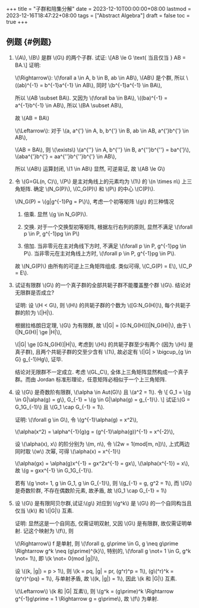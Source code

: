 +++
title = "子群和陪集分解"
date = 2023-12-10T00:00:00+08:00
lastmod = 2023-12-16T18:47:22+08:00
tags = ["Abstract Algebra"]
draft = false
toc = true
+++

## 例题 {#例题}

1.  \\(A\\), \\(B\\) 是群 \\(G\\) 的两个子群. 试证:  \\[AB \le G \text{ 当且仅当 } AB = BA.\\]
    证明:

    \\(\Rightarrow\\):
    \\(\forall a \in A, b \in B, ab \in AB\\), \\(AB\\) 是个群, 所以 \\((ab)^{-1} = b^{-1}a^{-1} \in AB\\),
    同时 \\(b^{-1}a^{-1} \in BA\\),

    所以 \\(AB \subset BA\\). 又因为 \\(\forall ba \in BA\\), \\((ba)^{-1} = a^{-1}b^{-1} \in AB\\), 所以 \\(BA \subset AB\\),

    故 \\(AB = BA\\)

    \\(\Leftarrow\\):
    对于 \\(a, a^{'} \in A, b, b^{'} \in B, ab \in AB, a^{'}b^{'} \in AB\\),

    \\(AB = BA\\), 则 \\(\exists\\) \\(a^{''} \in A, b^{''} \in B, a^{''}b^{''} = ba^{'}\\),
    \\(aba^{'}b^{'} = aa^{''}b^{''}b^{'} \in AB\\),

    所以 \\(AB\\) 运算封闭, \\(1 \in AB\\) 显然, 可逆易证, 故 \\(AB \le G\\)

2.  令 \\(G=GL(n, C)\\), \\(P\\) 是主对角线上的元素均为 \\(1\\) 的 \\(n \times n\\) 上三角矩阵.
    确定 \\(N\_G(P)\\), \\(C\_G(P)\\) 和 \\(P\\) 的中心 \\(C(P)\\).

    \\(N\_G(P) = \\{g|g^{-1}Pg = P\\}\\), 考虑一个初等矩阵 \\(g\\) 的三种情况

    1.  倍乘. 显然 \\(g \in N\_G(P)\\).

    2.  交换. 对于一个交换型初等矩阵, 根据左行右列的原则, 显然不满足 \\(\forall p \in P, g^{-1}pg \in P\\)

    3.  倍加. 当非零元在主对角线下方时, 不满足 \\(\forall p \in P, g^{-1}pg \in P\\).
        当非零元在主对角线上方时, \\(\forall p \in P, g^{-1}pg \in P\\).

    故 \\(N\_G(P)\\) 由所有的可逆上三角矩阵组成.
    类似可得, \\(C\_G(P) = E\\), \\(C\_P = E\\).

3.  试证有限群 \\(G\\) 的一个真子群的全部共轭子群不能覆盖整个群 \\(G\\). 结论对无限群是否成立?

    证明:
    设 \\(H < G\\), 则 \\(H\\) 的共轭子群的个数为 \\([G:N\_G(H)]\\), 每个共轭子群的阶为 \\(|H|\\).

    根据拉格朗日定理, \\(G\\) 为有限群, 故 \\(|G| = [G:N\_G(H)]]|N\_G(H)|\\), 由于 \\(|N\_G(H)| \ge |H|\\),

    \\(|G| \ge [G:N\_G(H)]|H|\\), 考虑到 \\(H\\) 的共轭子群至少有两个 (因为 \\(H\\) 是真子群),
    且两个共轭子群的交至少含有 \\(1\\), 故必定有 \\(|G| > \bigcup\_{g \in G} g\_{-1}Hg\\), 证毕.

    结论对无限群不一定成立. 考虑 \\(GL\_C\\),
    全体上三角矩阵显然构成一个真子群。而由 Jordan 标准形理论，任意矩阵必相似于一个上三角矩阵.

4.  设 \\(G\\) 是奇数阶有限群, \\(\alpha \in Aut(G)\\) 且 \\(a^2 = 1\\). 令
    \\[
       G\_1 = \\{g \in G|\alpha(g) = g\\}, G\_{-1} = \\{g \in G|\alpha(g) = g\_{-1}\\}.
       \\]
    试证:\\(G = G\_1G\_{-1}\\) 且 \\(G\_1 \cap G\_{-1} = 1\\).

    证明:
    \\(\forall g \in G\\), 令 \\(g^{-1}\alpha(g) = x^2\\),

    \\(\alpha(x^2) = \alpha^{-1}(g)g = (g^{-1}\alpha(g))^{-1} = x^{-2}\\),

    设 \\(\alpha(x), x\\) 的阶分别为 \\(m, n\\), 令 \\(2w = 1(mod[m, n])\\), 上式两边同时取 \\(w\\) 次幂, 可得 \\(\alpha(x) = x^{-1}\\)

    \\(\alpha(gx) = \alpha(g)x^{-1} = gx^2x^{-1} = gx\\), \\(\alpha(x^{-1}) = x\\),
    故 \\(g = gxx^{-1} \in G\_1G\_{-1}\\).

    若有 \\(g \not= 1, g \in G\_1, g \in G\_{-1}\\), 则 \\(g\_{-1} = g, g^2 = 1\\), 而 \\(G\\) 是奇数阶群, 不存在偶数阶元素, 故矛盾, 故 \\(G\_1 \cap G\_{-1} = 1\\)

5.  设 \\(G\\) 是有限阿贝尔群,试证:\\(g\\) 对应到 \\(g^k\\) 是 \\(G\\) 的一个自同构当且仅当 \\(k\\) 和 \\(|G|\\) 互素.

    证明:
    显然这是一个自同态, 仅需证明双射, 又因 \\(G\\) 是有限群, 故仅需证明单射. 记这个映射为 \\(f\\), 则

    \\(\Rightarrow\\)
    f 是单射, 则 \\(\forall g, g\prime \in G, g \neq g\prime \Rightarrow g^k \neq (g\prime)^{k}\\), 特别的, \\(\forall g \not= 1 \in G, g^k \not= 1\\), 即 \\(k \not= 0(mod |g|)\\),

    设 \\((k, |g|) = p > 1\\), 则 \\(k = pq, |g| = pr, (g^r)^p = 1\\), (g\\(^r)^k = (g^r)^{pq} = 1\\), 与单射矛盾, 故 \\((k, |g|) = 1\\), 因此 \\(k 和 |G|\\) 互素.

    \\(\Leftarrow\\)
    \\(k 和 |G| 互素\\), 则 \\(g^k = (g\prime)^k \Rightarrow g^{-1}g\prime = 1 \Rightarrow g = g\prime\\), 故 \\(f\\) 为单射.
